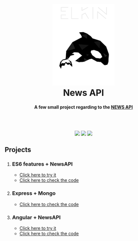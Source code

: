 <h1 align="center">
  <br>
  <a href="https://github.com/elkinny">
    <img src="https://raw.githubusercontent.com/elkinny/Curriculum-Vitae/master/ekins_logo.png" alt="Elkin" width="200">
  </a>
  <br>
    News API
  <br>
</h1>

<h4 align="center"> A few small project regarding to the <a href="https://newsapi.org/">NEWS API</a></h4>

<br>
<br>
<p align="center">
    <img src="https://forthebadge.com/images/badges/built-with-love.svg">
    <img src="https://forthebadge.com/images/badges/fuck-it-ship-it.svg">
    <img src="https://forthebadge.com/images/badges/gluten-free.svg">
</p>

<h2>Projects</h2>
<ol>
  <li>
    <h3>ES6 features + NewsAPI</h3>
    <ul>
      <li><a href="https://elkinny.github.io/NewsAPI/news-app/index.html">Click here to try it</a></li>
      <li><a href="https://github.com/elkinny/NewsAPI/tree/master/news-app">Click here to check the code</a></li>
    </ul>
  </li>
  <li>
    <h3>Express + Mongo</h3>
    <ul>
      <li><a href="https://github.com/elkinny/NewsAPI/tree/master/news-api">Click here to check the code</a></li>
    </ul>
  </li>
  <li>
    <h3>Angular + NewsAPI</h3>
    <ul>
      <li><a href="https://elkinny.github.io/NewsAPI/news-ng/index.html">Click here to try it</a></li>
      <li><a href="https://github.com/elkinny/NewsAPI/tree/master/news-ng">Click here to check the code</a></li>
    </ul>
  </li>
</ol>
